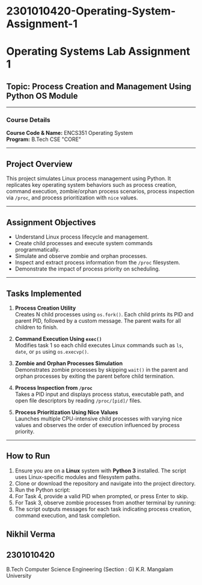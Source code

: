 # 2301010420-Operating-System-Assignment-1
# Operating Systems Lab Assignment 1  
## Topic: Process Creation and Management Using Python OS Module

---

### Course Details  
**Course Code & Name:** ENCS351 Operating System  
**Program:** B.Tech CSE "CORE" 

---

## Project Overview

This project simulates Linux process management using Python. It replicates key operating system behaviors such as process creation, command execution, zombie/orphan process scenarios, process inspection via `/proc`, and process prioritization with `nice` values.

---

## Assignment Objectives

- Understand Linux process lifecycle and management.
- Create child processes and execute system commands programmatically.
- Simulate and observe zombie and orphan processes.
- Inspect and extract process information from the `/proc` filesystem.
- Demonstrate the impact of process priority on scheduling.

---

## Tasks Implemented

1. **Process Creation Utility**  
   Creates N child processes using `os.fork()`. Each child prints its PID and parent PID, followed by a custom message. The parent waits for all children to finish.

2. **Command Execution Using `exec()`**  
   Modifies task 1 so each child executes Linux commands such as `ls`, `date`, or `ps` using `os.execvp()`.

3. **Zombie and Orphan Processes Simulation**  
   Demonstrates zombie processes by skipping `wait()` in the parent and orphan processes by exiting the parent before child termination.

4. **Process Inspection from `/proc`**  
   Takes a PID input and displays process status, executable path, and open file descriptors by reading `/proc/[pid]/` files.

5. **Process Prioritization Using Nice Values**  
   Launches multiple CPU-intensive child processes with varying nice values and observes the order of execution influenced by process priority.

---

## How to Run

1. Ensure you are on a **Linux** system with **Python 3** installed. The script uses Linux-specific modules and filesystem paths.  
2. Clone or download the repository and navigate into the project directory.  
3. Run the Python script:
4. For Task 4, provide a valid PID when prompted, or press Enter to skip.  
5. For Task 3, observe zombie processes from another terminal by running:  
6. The script outputs messages for each task indicating process creation, command execution, and task completion.



## Nikhil Verma
## 2301010420
B.Tech Computer Science Engineering (Section : G)
K.R. Mangalam University
